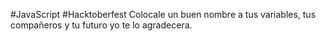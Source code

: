 #JavaScript #Hacktoberfest
Colocale un buen nombre a tus variables, tus compañeros y tu futuro yo te lo agradecera.